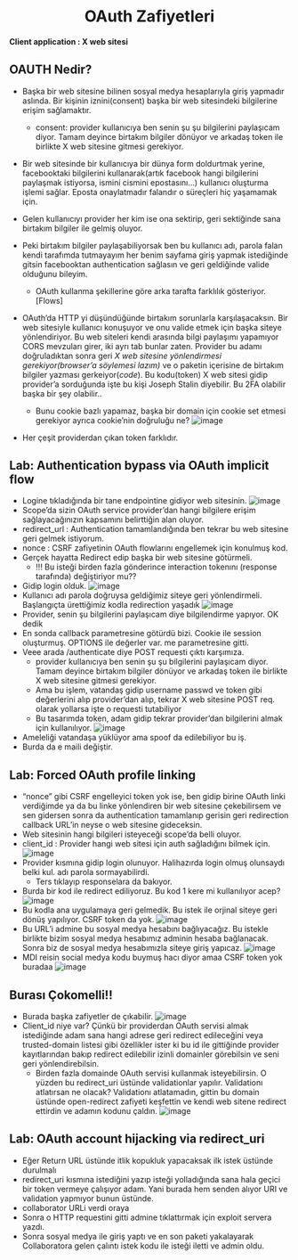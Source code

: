 <h1 align="center">OAuth Zafiyetleri</h1>

#### Client application : X web sitesi

## OAUTH Nedir?
- Başka bir web sitesine bilinen sosyal medya hesaplarıyla giriş yapmadır aslında. Bir kişinin iznini(consent) başka bir web sitesindeki bilgilerine erişim sağlamaktır.
  - consent: provider kullanıcıya ben senin şu şu bilgilerini paylaşıcam diyor. Tamam deyince birtakım bilgiler dönüyor ve arkadaş token ile birlikte X web sitesine gitmesi gerekiyor.
- Bir web sitesinde bir kullanıcıya bir dünya form doldurtmak yerine, facebooktaki bilgilerini kullanarak(artık facebook hangi bilgilerini paylaşmak istiyorsa, ismini cismini epostasını…) kullanıcı oluşturma işlemi sağlar. Eposta onaylatmadır falandır o süreçleri hiç yaşamamak için.
- Gelen kullanıcıyı provider her kim ise ona sektirip, geri sektiğinde sana birtakım bilgiler ile gelmiş oluyor.
- Peki birtakım bilgiler paylaşabiliyorsak ben bu kullanıcı adı, parola falan kendi tarafımda tutmayayım her benim sayfama giriş yapmak istediğinde gitsin facebooktan authentication sağlasın ve geri geldiğinde valide olduğunu bileyim.
  - OAuth kullanma şekillerine göre arka tarafta farklılık gösteriyor. [Flows]

- OAuth’da HTTP yi düşündüğünde birtakım sorunlarla karşılaşacaksın. Bir web sitesiyle kullanıcı konuşuyor ve onu valide etmek için başka siteye yönlendiriyor. Bu web siteleri kendi arasında  bilgi paylaşımı yapamıyor CORS mevzuları girer, iki ayrı tab bunlar zaten. Provider bu adamı doğruladıktan sonra geri *X web sitesine yönlendirmesi gerekiyor(browser’a söylemesi lazım)* ve o paketin içerisine de birtakım  bilgiler yazması gerkeiyor(*code*). Bu kodu(token) X web sitesi gidip provider’a sorduğunda işte bu kişi Joseph Stalin diyebilir. Bu 2FA olabilir başka bir şey olabilir..
  - Bunu cookie bazlı yapamaz, başka bir domain için cookie set etmesi gerekiyor ayrıca cookie’nin doğruluğu ne?
![image](https://github.com/grealyve/MDISec-Web-Security-and-Hacking-Notes/assets/41903311/eb80499e-6b2a-4932-bf3c-cef6b466abf4)
- Her çeşit providerdan çıkan token farklıdır.
## Lab: Authentication bypass via OAuth implicit flow
- Logine tıkladığında bir tane endpointine gidiyor web sitesinin.
![image](https://github.com/grealyve/MDISec-Web-Security-and-Hacking-Notes/assets/41903311/ded6bd5a-1343-44e5-b8bb-9607d44ada02)
- Scope’da sizin OAuth service provider’dan hangi bilgilere erişim sağlayacağınızın kapsamını belirttiğin alan oluyor.
- redirect_url : Authentication tamamlandığında ben tekrar bu web sitesine geri gelmek istiyorum.
- nonce : CSRF zafiyetinin OAuth flowlarını engellemek için konulmuş kod.
- Gerçek hayatta Redirect edip  başka bir web sitesine götürmeli.
  - !!! Bu isteği birden fazla gönderince interaction tokenını (response tarafında) değiştiriyor mu??
- Gidip login olduk.
![image](https://github.com/grealyve/MDISec-Web-Security-and-Hacking-Notes/assets/41903311/84fb8a42-9dbc-49c8-9f5d-8ef5632bdbb2)
- Kullanıcı adı parola doğruysa geldiğimiz siteye geri yönlendirmeli. Başlangıçta ürettiğimiz kodla redirection yaşadık
![image](https://github.com/grealyve/MDISec-Web-Security-and-Hacking-Notes/assets/41903311/dfa851c0-9a9d-4231-b768-980e7af787b9)
- Provider, senin şu bilgilerini paylaşıcam diye bilgilendirme yapıyor. OK dedik
- En sonda callback parametresine götürdü bizi. Cookie ile session oluşturmuş. OPTIONS ile değerler var. me parametresine gitti.
- Veee arada /authenticate diye POST requesti çıktı karşımıza.
  - provider kullanıcıya ben senin şu şu bilgilerini paylaşıcam diyor. Tamam deyince birtakım bilgiler dönüyor ve arkadaş token ile birlikte X web sitesine gitmesi gerekiyor.
  - Ama bu işlem, vatandaş gidip username passwd ve token gibi değerlerini alıp provider’dan alıp, tekrar X web sitesine POST req. olarak yollarsa işte o requesti tutabiliyor
  - Bu tasarımda token, adam gidip tekrar provider’dan bilgilerini almak için kullanılıyor.
![image](https://github.com/grealyve/MDISec-Web-Security-and-Hacking-Notes/assets/41903311/71cfc98b-ad7b-41e8-aa2d-24a29ccb3517)
- Ameleliği vatandaşa yüklüyor ama spoof da edilebiliyor bu iş.
- Burda da e maili değiştir.
## Lab: Forced OAuth profile linking
- “nonce” gibi CSRF engelleyici token yok ise, ben gidip birine OAuth linki verdiğimde ya da bu linke yönlendiren bir web sitesine çekebilirsem ve sen gidersen sonra da authentication tamamlanıp gerisin geri redirection callback URL’in neyse o web sitesine gideceksin.
- Web sitesinin hangi bilgileri isteyeceği scope’da belli oluyor.
- client_id : Provider hangi web sitesi için auth sağladığını bilmek için.
![image](https://github.com/grealyve/MDISec-Web-Security-and-Hacking-Notes/assets/41903311/b98db784-2474-434f-9072-8e4ccba62ad3)
- Provider kısmına gidip login olunuyor. Halihazırda login olmuş olunsaydı belki kul. adı parola sormayabilirdi.
  - Ters tıklayıp responselara da bakıyor.
- Burda bir kod ile redirect ediliyoruz. Bu kod 1 kere mi kullanılıyor acep?
![image](https://github.com/grealyve/MDISec-Web-Security-and-Hacking-Notes/assets/41903311/be2da893-2661-4c15-8610-d8e3f712bd96)
- Bu kodla ana uygulamaya geri gelmedik. Bu istek ile orjinal siteye geri dönüş yapılıyor. CSRF token da yok.
![image](https://github.com/grealyve/MDISec-Web-Security-and-Hacking-Notes/assets/41903311/b4dbd639-db80-4ea9-a33e-0f46e66c0439)
- Bu URL’i admine bu sosyal medya hesabını bağlıyacağız. Bu istekle birlikte bizim sosyal medya hesabımız adminin hesaba  bağlanacak. Sonra biz de sosyal medya hesabımızla siteye giriş yapıcaz.
![image](https://github.com/grealyve/MDISec-Web-Security-and-Hacking-Notes/assets/41903311/3ad0ab6d-868b-44df-8ae4-0bed6457de3b)
- MDI reisin social medya kodu buymuş hacı diyor amaa CSRF token yok buradaa
![image](https://github.com/grealyve/MDISec-Web-Security-and-Hacking-Notes/assets/41903311/7b1268b9-9eef-4c44-8573-65a072514367)
## Burası Çokomelli!!
- Burada başka zafiyetler de çıkabilir.
![image](https://github.com/grealyve/MDISec-Web-Security-and-Hacking-Notes/assets/41903311/451933c4-8c16-415c-8a0b-a9ae6881c4ed)
- Client_id niye var? Çünkü bir providerdan OAuth servisi almak istediğinde adam sana hangi adrese geri redirect edileceğini veya trusted-domain listesi gibi özellikler ister ki bu id ile gittiğinde provider kayıtlarından bakıp redirect edilebilir izinli domainler görebilsin ve seni geri yönlendirebilsin.
  - Birden fazla domainde OAuth servisi kullanmak isteyebilirsin. O yüzden bu redirect_uri üstünde validationlar yapılır. Validationı atlatırsan ne olacak? Validationı atlatamadın, gittin bu domain üstünde open-redirect zafiyeti keşfettin ve kendi web sitene redirect ettirdin ve adamın kodunu çaldın.
![image](https://github.com/grealyve/MDISec-Web-Security-and-Hacking-Notes/assets/41903311/14c0b6b8-3378-41de-839b-cc0288c15f13)
## Lab: OAuth account hijacking via redirect_uri
- Eğer Return URL üstünde itlik kopukluk yapacaksak ilk istek üstünde durulmalı
- redirect_uri kısmına istediğini yazıp isteği yolladığında sana hala geçici bir token vermeye çalışıyor adam. Yani burada hem senden alıyor URI ve validation yapmıyor bunun üstünde.
- collaborator URLi verdi oraya
- Sonra o HTTP requestini gitti admine tıklattırmak için exploit servera yazdı.
- Sonra sosyal medya ile giriş yaptı ve en son paketi yakalayarak Collaboratora gelen çalıntı istek kodu ile isteği iletti ve admin oldu.
